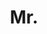 ---
name: Nantas Nardelli
title: Mr.
email: nantas@robots.ox.ac.uk
website: http://www.robots.ox.ac.uk/~nantas
note: NULL
category: Graduate Students
photo: 
year: 2016
---